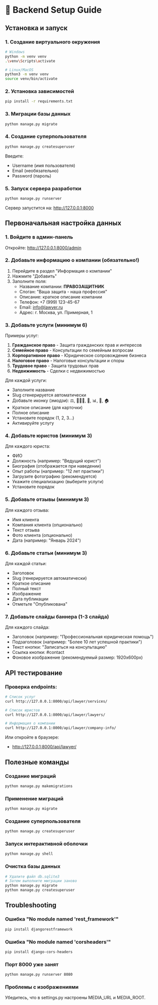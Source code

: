 # 🔧 Backend Setup Guide

## Установка и запуск

### 1. Создание виртуального окружения

```bash
# Windows
python -m venv venv
.\venv\Scripts\activate

# Linux/MacOS
python3 -m venv venv
source venv/bin/activate
```

### 2. Установка зависимостей

```bash
pip install -r requirements.txt
```

### 3. Миграции базы данных

```bash
python manage.py migrate
```

### 4. Создание суперпользователя

```bash
python manage.py createsuperuser
```

Введите:
- Username (имя пользователя)
- Email (необязательно)
- Password (пароль)

### 5. Запуск сервера разработки

```bash
python manage.py runserver
```

Сервер запустится на: http://127.0.0.1:8000

## Первоначальная настройка данных

### 1. Войдите в админ-панель

Откройте: http://127.0.0.1:8000/admin

### 2. Добавьте информацию о компании (обязательно!)

1. Перейдите в раздел "Информация о компании"
2. Нажмите "Добавить"
3. Заполните поля:
   - Название компании: **ПРАВОЗАЩИТНИК**
   - Слоган: "Ваша защита - наша профессия"
   - Описание: краткое описание компании
   - Телефон: +7 (999) 123-45-67
   - Email: info@lawyer.ru
   - Адрес: г. Москва, ул. Примерная, 1

### 3. Добавьте услуги (минимум 6)

Примеры услуг:
1. **Гражданское право** - Защита гражданских прав и интересов
2. **Семейное право** - Консультации по семейным вопросам
3. **Корпоративное право** - Юридическое сопровождение бизнеса
4. **Налоговое право** - Налоговые консультации и споры
5. **Трудовое право** - Защита трудовых прав
6. **Недвижимость** - Сделки с недвижимостью

Для каждой услуги:
- Заполните название
- Slug сгенерируется автоматически
- Добавьте иконку (эмодзи): ⚖️, 👨‍👩‍👧, 💼, 📊, 👔, 🏠
- Краткое описание (для карточки)
- Полное описание
- Установите порядок (1, 2, 3...)
- Активируйте услугу

### 4. Добавьте юристов (минимум 3)

Для каждого юриста:
- ФИО
- Должность (например: "Ведущий юрист")
- Биография (отображается при наведении)
- Опыт работы (например: "12 лет практики")
- Загрузите фотографию (рекомендуется)
- Укажите специализацию (выберите услуги)
- Установите порядок

### 5. Добавьте отзывы (минимум 3)

Для каждого отзыва:
- Имя клиента
- Компания клиента (опционально)
- Текст отзыва
- Фото клиента (опционально)
- Дата (например: "Январь 2024")

### 6. Добавьте статьи (минимум 3)

Для каждой статьи:
- Заголовок
- Slug (генерируется автоматически)
- Краткое описание
- Полный текст
- Изображение
- Дата публикации
- Отметьте "Опубликована"

### 7. Добавьте слайды баннера (1-3 слайда)

Для каждого слайда:
- Заголовок (например: "Профессиональная юридическая помощь")
- Подзаголовок (например: "Более 10 лет успешной практики")
- Текст кнопки: "Записаться на консультацию"
- Ссылка кнопки: #contact
- Фоновое изображение (рекомендуемый размер: 1920x600px)

## API тестирование

### Проверка endpoints:

```bash
# Список услуг
curl http://127.0.0.1:8000/api/lawyer/services/

# Список юристов
curl http://127.0.0.1:8000/api/lawyer/lawyers/

# Информация о компании
curl http://127.0.0.1:8000/api/lawyer/company-info/
```

Или откройте в браузере:
- http://127.0.0.1:8000/api/lawyer/

## Полезные команды

### Создание миграций
```bash
python manage.py makemigrations
```

### Применение миграций
```bash
python manage.py migrate
```

### Создание суперпользователя
```bash
python manage.py createsuperuser
```

### Запуск интерактивной оболочки
```bash
python manage.py shell
```

### Очистка базы данных
```bash
# Удалите файл db.sqlite3
# Затем выполните миграции заново
python manage.py migrate
python manage.py createsuperuser
```

## Troubleshooting

### Ошибка "No module named 'rest_framework'"
```bash
pip install djangorestframework
```

### Ошибка "No module named 'corsheaders'"
```bash
pip install django-cors-headers
```

### Порт 8000 уже занят
```bash
python manage.py runserver 8080
```

### Проблемы с изображениями
Убедитесь, что в settings.py настроены MEDIA_URL и MEDIA_ROOT.


